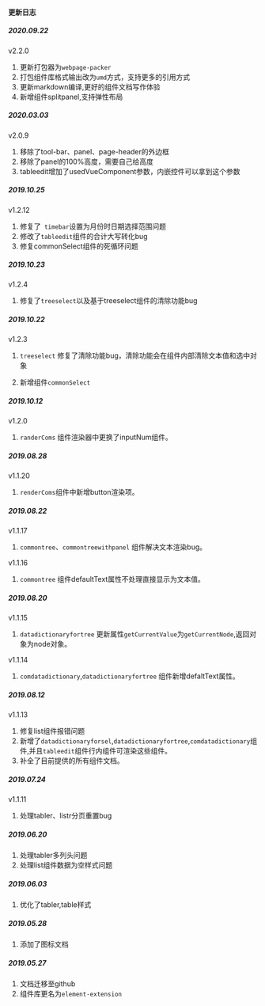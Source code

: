 <!--
 * @Description: 未描述
 * @Author: danielmlc
 * @Date: 2019-08-22 11:35:09
 * @LastEditTime: 2020-03-03 10:00:49
 -->
#### 更新日志

##### 2020.09.22

v2.2.0

1.  更新打包器为`webpage-packer`
2.  打包组件库格式输出改为`umd`方式，支持更多的引用方式
3.  更新markdown编译,更好的组件文档写作体验
4.  新增组件splitpanel,支持弹性布局

##### 2020.03.03

v2.0.9
1.  移除了tool-bar、panel、page-header的外边框
2.  移除了panel的100%高度，需要自己给高度
3.  tableedit增加了usedVueComponent参数，内嵌控件可以拿到这个参数

##### 2019.10.25

v1.2.12
1.  修复了` timebar`设置为月份时日期选择范围问题
2.  修改了`tableedit`组件的合计大写转化bug
3.  修复commonSelect组件的死循环问题


##### 2019.10.23

v1.2.4
1.  修复了`treeselect`以及基于treeselect组件的清除功能bug

##### 2019.10.22

v1.2.3
1. `treeselect` 修复了清除功能bug，清除功能会在组件内部清除文本值和选中对象

2. 新增组件`commonSelect`

##### 2019.10.12

v1.2.0
1. `randerComs` 组件渲染器中更换了inputNum组件。

##### 2019.08.28

v1.1.20
1. `renderComs`组件中新增button渲染项。


##### 2019.08.22
v1.1.17
1. `commontree`、`commontreewithpanel` 组件解决文本渲染bug。


v1.1.16
1. `commontree` 组件defaultText属性不处理直接显示为文本值。



##### 2019.08.20

v1.1.15
1. `datadictionaryfortree` 更新属性`getCurrentValue`为`getCurrentNode`,返回对象为node对象。

v1.1.14
1. `comdatadictionary`,`datadictionaryfortree` 组件新增defaltText属性。

##### 2019.08.12
v1.1.13
1. 修复list组件报错问题
2. 新增了`datadictionaryforsel`,`datadictionaryfortree`,`comdatadictionary`组件,并且`tableedit`组件行内组件可渲染这些组件。
3. 补全了目前提供的所有组件文档。

##### 2019.07.24
v1.1.11
1. 处理tabler、listr分页重置bug

##### 2019.06.20

1. 处理tabler多列头问题
2. 处理list组件数据为空样式问题

##### 2019.06.03

1. 优化了tabler,table样式

##### 2019.05.28

1. 添加了图标文档

##### 2019.05.27

1. 文档迁移至github
2. 组件库更名为`element-extension`




